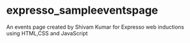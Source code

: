 # expresso_sampleeventspage
An events page created by Shivam Kumar for Expresso web inductions using HTML,CSS and JavaScript
